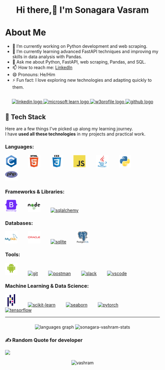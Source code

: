 ###

<h1 align="center">Hi there,👋 I'm Sonagara Vasram</h1>

# About Me

- 🔭 I’m currently working on Python development and web scraping.
- 🌱 I’m currently learning advanced FastAPI techniques and improving my skills in data analysis with Pandas.
- 💬 Ask me about Python, FastAPI, web scraping, Pandas, and SQL.
- 📫 How to reach me: [LinkedIn](https://www.linkedin.com/in/sonagara-vashram/)
- 😄 Pronouns: He/Him
- ⚡ Fun fact: I love exploring new technologies and adapting quickly to them.

##

<div align="center">
  <a href="https://www.linkedin.com/in/sonagara-vashram/" target="_blank">
    <img src="https://img.shields.io/static/v1?message=LinkedIn&logo=linkedin&label=&color=0077B5&logoColor=white&labelColor=&style=for-the-badge" height="25" alt="linkedin logo" />
  </a>
  <a href="https://learn.microsoft.com/en-us/users/vasramsonagara-4659" target="_blank">
    <img src="https://img.shields.io/static/v1?message=Microsoft%20Learn&logo=microsoft&label=&logoColor=white&labelColor=&style=for-the-badge" height="25" alt="microsoft learn logo" />
  </a>
  <a href="https://www.w3profile.com/sonagara-vashram" target="_blank">
    <img src="https://img.shields.io/static/v1?message=W3Profile&logo=w3c&label=&color=009A68&logoColor=white&labelColor=&style=for-the-badge" height="25" alt="w3profile logo" />
  </a>
  <a href="https://github.com/sonagara-vashram" target="_blank">
    <img src="https://img.shields.io/badge/github-%2324292e.svg?&style=for-the-badge&logo=github&logoColor=white" height="25" alt="github logo" />
  </a>
</div>

## 🧰 Tech Stack

Here are a few things I've picked up along my learning journey.  
I have **used all these technologies** in my projects and practical work.

<h3 align="left">Languages:</h3>
<p align="left">
  <a href="https://www.cprogramming.com/" target="_blank" rel="noreferrer"><img src="https://raw.githubusercontent.com/devicons/devicon/master/icons/c/c-original.svg" alt="c" width="40" height="40" style="margin-right: 30px;"/></a>
  <a href="https://www.w3.org/html/" target="_blank" rel="noreferrer"><img src="https://raw.githubusercontent.com/devicons/devicon/master/icons/html5/html5-original-wordmark.svg" alt="html5" width="40" height="40" style="margin-right: 30px;"/></a>
  <a href="https://www.w3schools.com/css/" target="_blank" rel="noreferrer"><img src="https://raw.githubusercontent.com/devicons/devicon/master/icons/css3/css3-original-wordmark.svg" alt="css3" width="40" height="40" style="margin-right: 30px;"/></a>
  <a href="https://developer.mozilla.org/en-US/docs/Web/JavaScript" target="_blank" rel="noreferrer"><img src="https://raw.githubusercontent.com/devicons/devicon/master/icons/javascript/javascript-original.svg" alt="javascript" width="40" height="40" style="margin-right: 30px;"/></a>
  <a href="https://www.java.com" target="_blank" rel="noreferrer"><img src="https://raw.githubusercontent.com/devicons/devicon/master/icons/java/java-original.svg" alt="java" width="40" height="40" style="margin-right: 30px;"/></a>
  <a href="https://www.python.org" target="_blank" rel="noreferrer"><img src="https://raw.githubusercontent.com/devicons/devicon/master/icons/python/python-original.svg" alt="python" width="40" height="40" style="margin-right: 30px;"/></a>
  <a href="https://www.php.net" target="_blank" rel="noreferrer"><img src="https://raw.githubusercontent.com/devicons/devicon/master/icons/php/php-original.svg" alt="php" width="40" height="40" style="margin-right: 30px;"/></a>
</p>

<h3 align="left">Frameworks & Libraries:</h3>
<p align="left">
  <a href="https://getbootstrap.com" target="_blank" rel="noreferrer"><img src="https://raw.githubusercontent.com/devicons/devicon/master/icons/bootstrap/bootstrap-plain-wordmark.svg" alt="bootstrap" width="40" height="40" style="margin-right: 30px;"/></a>
  <a href="https://nodejs.org" target="_blank" rel="noreferrer"><img src="https://raw.githubusercontent.com/devicons/devicon/master/icons/nodejs/nodejs-original-wordmark.svg" alt="nodejs" width="40" height="40" style="margin-right: 30px;"/></a>
  <a href="https://nodejs.org" target="_blank" rel="noreferrer"><img src="https://cdn.jsdelivr.net/gh/devicons/devicon/icons/sqlalchemy/sqlalchemy-original.svg" alt="sqlalchemy" width="40" height="40" style="margin-right: 30px;"/></a>
</p>

<h3 align="left">Databases:</h3>
<p align="left">
  <a href="https://www.mysql.com/" target="_blank" rel="noreferrer"><img src="https://raw.githubusercontent.com/devicons/devicon/master/icons/mysql/mysql-original-wordmark.svg" alt="mysql" width="40" height="40" style="margin-right: 30px;"/></a>
  <a href="https://www.oracle.com/" target="_blank" rel="noreferrer"><img src="https://raw.githubusercontent.com/devicons/devicon/master/icons/oracle/oracle-original.svg" alt="oracle" width="40" height="40" style="margin-right: 30px;"/></a>
  <a href="https://www.sqlite.org/" target="_blank" rel="noreferrer"><img src="https://www.vectorlogo.zone/logos/sqlite/sqlite-icon.svg" alt="sqlite" width="40" height="40" style="margin-right: 30px;"/></a>
  <a href="https://www.postgresql.org" target="_blank" rel="noreferrer"><img src="https://raw.githubusercontent.com/devicons/devicon/master/icons/postgresql/postgresql-original-wordmark.svg" alt="postgresql" width="40" height="40" style="margin-right: 30px;"/></a>
</p>

<h3 align="left">Tools:</h3>
<p align="left">
  <a href="https://developer.android.com" target="_blank" rel="noreferrer"><img src="https://raw.githubusercontent.com/devicons/devicon/master/icons/android/android-original-wordmark.svg" alt="android" width="40" height="40" style="margin-right: 30px;"/></a>
  <a href="https://git-scm.com/" target="_blank" rel="noreferrer"><img src="https://www.vectorlogo.zone/logos/git-scm/git-scm-icon.svg" alt="git" width="40" height="40" style="margin-right: 30px;"/></a>
  <a href="https://postman.com" target="_blank" rel="noreferrer"><img src="https://www.vectorlogo.zone/logos/getpostman/getpostman-icon.svg" alt="postman" width="40" height="40" style="margin-right: 30px;"/></a>
  <a href="https://slack.com" target="_blank" rel="noreferrer"><img src="https://cdn.jsdelivr.net/gh/devicons/devicon/icons/slack/slack-original.svg" height="40" width="40" style="margin-right: 30px;" alt="slack" /></a>
  <a href="https://slack.com" target="_blank" rel="noreferrer"><img src="https://cdn.jsdelivr.net/gh/devicons/devicon/icons/vscode/vscode-original.svg" height="40" width="40" style="margin-right: 30px;" alt="vscode" /></a>
</p>

<h3 align="left">Machine Learning & Data Science:</h3>
<p align="left">
  <a href="https://pandas.pydata.org/" target="_blank" rel="noreferrer"><img src="https://raw.githubusercontent.com/devicons/devicon/2ae2a900d2f041da66e950e4d48052658d850630/icons/pandas/pandas-original.svg" alt="pandas" width="40" height="40" style="margin-right: 30px;"/></a>
  <a href="https://scikit-learn.org/" target="_blank" rel="noreferrer"><img src="https://upload.wikimedia.org/wikipedia/commons/0/05/Scikit_learn_logo_small.svg" alt="scikit-learn" width="40" height="40" style="margin-right: 30px;"/></a>
  <a href="https://seaborn.pydata.org/" target="_blank" rel="noreferrer"><img src="https://seaborn.pydata.org/_images/logo-mark-lightbg.svg" alt="seaborn" width="40" height="40" style="margin-right: 30px;"/></a>
  <a href="https://pytorch.org/" target="_blank" rel="noreferrer"><img src="https://www.vectorlogo.zone/logos/pytorch/pytorch-icon.svg" alt="pytorch" width="40" height="40" style="margin-right: 30px;"/></a>
  <a href="https://www.tensorflow.org" target="_blank" rel="noreferrer"><img src="https://www.vectorlogo.zone/logos/tensorflow/tensorflow-icon.svg" alt="tensorflow" width="40" height="40" style="margin-right: 30px;"/></a>
</p>


---

###

<div align="center">
<img src="https://github-readme-stats.vercel.app/api/top-langs?username=sonagara-vashram&locale=en&hide_title=false&layout=compact&card_width=320&langs_count=5&theme=dracula&hide_border=false&order=2" height="150" alt="languages graph"  />
<img height="150em" src="https://github-readme-stats.vercel.app/api/?username=sonagara-vashram&layout=compact&show_icon=true&theme=algolia" alt="sonagara-vashram-stats"/>
</div>

### ✍️ Random Quote for developer
![](https://quotes-github-readme.vercel.app/api?type=horizontal&theme=Cobalt-2)

<p align="center"> <img src="https://komarev.com/ghpvc/?username=sonagara-vashram&label=Profile%20views&color=0e75b6&style=flat" alt="vashram" /> </p>
